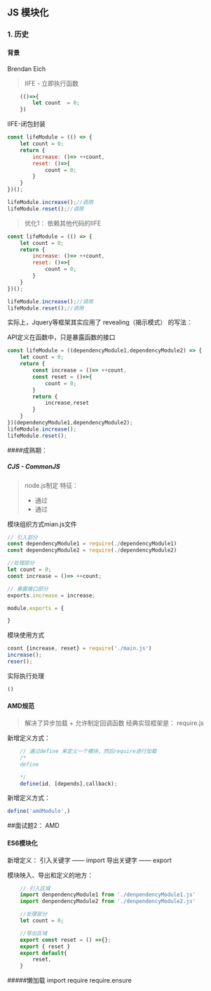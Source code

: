 ## JS 模块化
### 1. 历史
#### 背景
Brendan Eich 
> IIFE - 立即执行函数
```js
    (()=>{
        let count  = 0;
    })
```

IIFE-闭包封装
```js
const lifeModule = (() => {
    let count = 0;
    return {
        increase: ()=> ++count,
        reset: ()=>{
            count = 0;
        }
    }
})();

lifeModule.increase();//调用
lifeModule.reset();//调用
```


> 优化1： 依赖其他代码的IIFE
```js
const lifeModule = (() => {
    let count = 0;
    return {
        increase: ()=> ++count,
        reset: ()=>{
            count = 0;
        }
    }
})();

lifeModule.increase();//调用
lifeModule.reset();//调用
```

实际上，Jquery等框架其实应用了 revealing（揭示模式） 的写法：

API定义在函数中，只是暴露函数的接口
```js
const lifeModule = ((dependencyModule1,dependencyModule2) => {
    let count = 0;
    return {
        const increase = ()=> ++count,
        const reset = ()=>{
            count = 0;
        }
        return {
            increase,reset
        }
    }
})(dependencyModule1,dependencyModule2);
lifeModule.increase();
lifeModule.reset();
```

####成熟期：
##### CJS - CommonJS
> node.js制定
特征：
>* 通过
>* 通过

模块组织方式mian.js文件

```js
// 引入部分
const dependencyModule1 = require(./dependencyModule1)
const dependencyModule2 = require(./dependencyModule2)

//处理部分
let count = 0;
const increase = ()=> ++count;

// 暴露接口部分
exports.increase = increase;

module.exports = {

}
```

模块使用方式
```js
cosnt {increase, reset} = require('./main.js')
increase();
reser();
```

实际执行处理
```js
()
```

####  AMD规范
> 解决了异步加载 + 允许制定回调函数
经典实现框架是： require.js


新增定义方式：
```js
    // 通过define 来定义一个模块，然后require进行加载
    /*
    define

    */
    define(id, [depends],callback);
```

新增定义方式：
```js
define('amdModule',)
```

##面试题2： AMD


#### ES6模块化
> 

新增定义：
引入关键字 —— import
导出关键字 —— export 

模块映入、导出和定义的地方：
```js
    // 引入区域
    import denpendencyModule1 from './denpendencyModule1.js'
    import denpendencyModule2 from './denpendencyModule2.js'

    //处理部分
    let count = 0;

    //导出区域
    export const reset = () =>{};
    export { reset }
    export default{
        reset,
    }
```







#####懒加载
import require
require.ensure